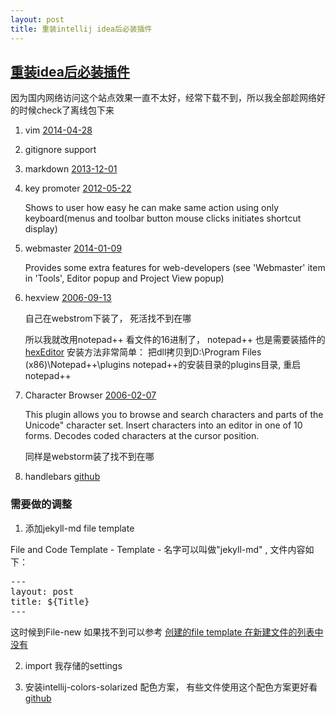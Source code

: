 ```yaml
---
layout: post
title: 重装intellij idea后必装插件
---
```


## [重装idea后必装插件](http://plugins.jetbrains.com/?idea)

因为国内网络访问这个站点效果一直不太好，经常下载不到，所以我全部趁网络好的时候check了离线包下来

1. vim [2014-04-28](/attachments/2014-04-28-ideavim.zip)

2. gitignore support

2. markdown [2013-12-01](/attachments/2013-12-01-idea-markdown.zip)

3. key promoter [2012-05-22](/attachments/2012-05-22-Key_promoter_11324.jar)

    Shows to user how easy he can make same action using only keyboard(menus and toolbar button mouse clicks initiates shortcut display)

4. webmaster [2014-01-09](/attachments/2014-01-09-webmaster.zip)

    Provides some extra features for web-developers (see 'Webmaster' item in 'Tools', Editor popup and Project View popup)

5. hexview [2006-09-13](/attachments/2006-09-13-HexView_2423.jar)

    自己在webstrom下装了， 死活找不到在哪

    所以我就改用notepad++ 看文件的16进制了， notepad++ 也是需要装插件的[hexEditor](/attachments/2014-04-23-HexEditor.dll)  安装方法非常简单： 把dll拷贝到D:\Program Files (x86)\Notepad++\plugins  notepad++的安装目录的plugins目录, 重启notepad++

6. Character Browser [2006-02-07](/attachments/2006-02-07-Character_Browser_915.zip)

    This plugin allows you to browse and search characters and parts of the Unicode" character set. Insert characters into an editor in one of 10 forms. Decodes coded characters at the cursor position.

    同样是webstorm装了找不到在哪

7. handlebars [github](https://github.com/JetBrains/intellij-plugins/tree/master/handlebars)

### 需要做的调整
1. 添加jekyll-md file template

File and Code Template - Template - 名字可以叫做"jekyll-md" , 文件内容如下：

<pre>
---
layout: post
title: ${Title}
---
</pre>

这时候到File-new 如果找不到可以参考 [创建的file template 在新建文件的列表中没有](/all/web/ideas/2014/05/02/idea-file-template-not-show.html)

2. import 我存储的settings

3. 安装intellij-colors-solarized 配色方案， 有些文件使用这个配色方案更好看 [github](https://github.com/jkaving/intellij-colors-solarized)
